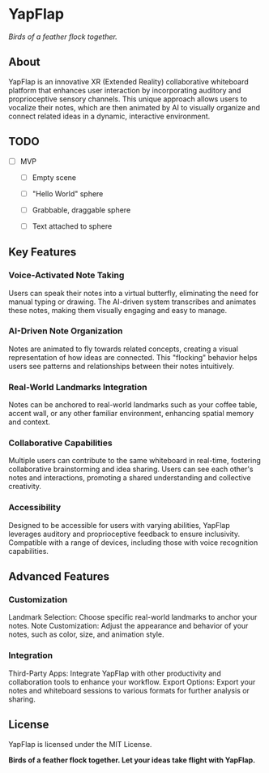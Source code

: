 # YapFlap
*Birds of a feather flock together.*

## About

 YapFlap is an innovative XR (Extended Reality) collaborative whiteboard platform that enhances user interaction by incorporating auditory and proprioceptive sensory channels. This unique approach allows users to vocalize their notes, which are then animated by AI to visually organize and connect related ideas in a dynamic, interactive environment.

## TODO
- [ ] MVP
    - [ ] Empty scene
    - [ ] "Hello World" sphere
    - [ ] Grabbable, draggable sphere
    - [ ] Text attached to sphere


## Key Features
### Voice-Activated Note Taking

Users can speak their notes into a virtual butterfly, eliminating the need for manual typing or drawing.
The AI-driven system transcribes and animates these notes, making them visually engaging and easy to manage.

### AI-Driven Note Organization

Notes are animated to fly towards related concepts, creating a visual representation of how ideas are connected.
This "flocking" behavior helps users see patterns and relationships between their notes intuitively.

### Real-World Landmarks Integration

Notes can be anchored to real-world landmarks such as your coffee table, accent wall, or any other familiar environment, enhancing spatial memory and context.

### Collaborative Capabilities

Multiple users can contribute to the same whiteboard in real-time, fostering collaborative brainstorming and idea sharing.
Users can see each other's notes and interactions, promoting a shared understanding and collective creativity.

### Accessibility

Designed to be accessible for users with varying abilities, YapFlap leverages auditory and proprioceptive feedback to ensure inclusivity.
Compatible with a range of devices, including those with voice recognition capabilities.

## Advanced Features
### Customization

Landmark Selection: Choose specific real-world landmarks to anchor your notes.
Note Customization: Adjust the appearance and behavior of your notes, such as color, size, and animation style.

### Integration

Third-Party Apps: Integrate YapFlap with other productivity and collaboration tools to enhance your workflow.
Export Options: Export your notes and whiteboard sessions to various formats for further analysis or sharing.

## License
YapFlap is licensed under the MIT License.


**Birds of a feather flock together. Let your ideas take flight with YapFlap.**